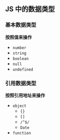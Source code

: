 ## JS 中的数据类型

### 基本数据类型

__按照值来操作__

- `number`
- `string`
- `boolean`
- `null`
- `undefined`

### 引用数据类型

__按照引用地址来操作__

- `object`
  - `{}`
  - `[]`
  - `/^$/`
  - `Date`
- `function`


